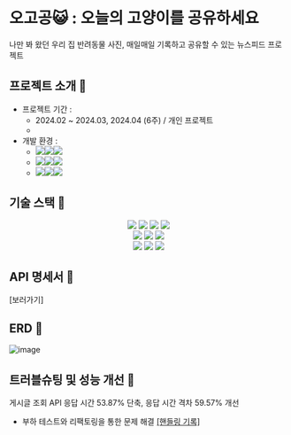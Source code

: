 # 오고공😺 : 오늘의 고양이를 공유하세요 
나만 봐 왔던 우리 집 반려동물 사진, 매일매일 기록하고 공유할 수 있는 뉴스피드 프로젝트

## 프로젝트 소개 📢
- 프로젝트 기간 :
  - 2024.02 ~ 2024.03, 2024.04 (6주) / 개인 프로젝트
  - 
- 개발 환경 :
  - <img src="https://img.shields.io/badge/Framework-%23121011?style=for-the-badge"><img src="https://img.shields.io/badge/springboot-6DB33F?style=for-the-badge&logo=springboot&logoColor=white"><img src="https://img.shields.io/badge/3.2.2-515151?style=for-the-badge">
  - <img src="https://img.shields.io/badge/Build-%23121011?style=for-the-badge"><img src="https://img.shields.io/badge/Gradle-02303A?style=for-the-badge&logo=Gradle&logoColor=white"><img src="https://img.shields.io/badge/">
  - <img src="https://img.shields.io/badge/Language-%23121011?style=for-the-badge"><img src="https://img.shields.io/badge/java-%23ED8B00?style=for-the-badge&logo=openjdk&logoColor=white"><img src="https://img.shields.io/badge/18-515151?style=for-the-badge">



## 기술 스택 🔨
<div align=center> 
  <img src="https://img.shields.io/badge/java-007396?style=for-the-badge&logo=java&logoColor=white"> 
  <img src="https://img.shields.io/badge/springboot-6DB33F?style=for-the-badge&logo=springboot&logoColor=white">
  <img src="https://img.shields.io/badge/Spring Security-6DB33F?style=for-the-badge&logo=Spring Security&logoColor=white">
  <img src="https://img.shields.io/badge/gradle-02303A?style=for-the-badge&logo=gradle&logoColor=white">
  <br>
  <img src="https://img.shields.io/badge/JUnit5-FB4F14?style=for-the-badge&logo=JUnit5&logoColor=white">
  <img src="https://img.shields.io/badge/mysql-4479A1?style=for-the-badge&logo=mysql&logoColor=white">
  <img src="https://img.shields.io/badge/Amazon%20S3-F36D00?style=for-the-badge&logo=Amazon%20S3&logoColor=white">
  <br>
  <img src="https://img.shields.io/badge/springDataJPA-90E59A?style=for-the-badge&logo=springboot&logoColor=white">
  <img src="https://img.shields.io/badge/QueryDSL-E34F26?style=for-the-badge&logo=html5&logoColor=white">
  <img src="https://img.shields.io/badge/git-F05032?style=for-the-badge&logo=git&logoColor=white">
  <br>
</div>


## API 명세서 📒
[보러가기]


## ERD 🧩
![image](https://github.com/kyungjinleelee/Newsfeed_project/assets/105157765/d3357310-cce4-4470-a550-1f72571475a1)


## 트러블슈팅 및 성능 개선 🎇
게시글 조회 API 응답 시간 53.87% 단축, 응답 시간 격차 59.57% 개선
- 부하 테스트와 리팩토링을 통한 문제 해결 [[핸들링 기록]](https://developer-jinnie.tistory.com/38)
